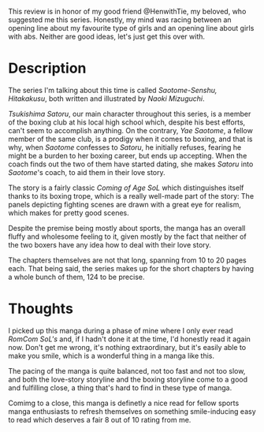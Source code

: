 This review is in honor of my good friend @HenwithTie, my beloved, who suggested me this series. Honestly, my mind was racing between an opening line about my favourite type of girls and an opening line about girls with abs. Neither are good ideas, let's just get this over with.

# Description

The series I'm talking about this time is called _Saotome-Senshu, Hitakakusu_, both written and illustrated by _Naoki Mizuguchi_.

_Tsukishima Satoru_, our main character throughout this series, is a member of the boxing club at his local high school which, despite his best efforts, can't seem to accomplish anything. On the contrary, _Yae Saotome_, a fellow member of the same club, is a prodigy when it comes to boxing, and that is why, when _Saotome_ confesses to _Satoru_, he initially refuses, fearing he might be a burden to her boxing career, but ends up accepting. When the coach finds out the two of them have started dating, she makes _Satoru_ into _Saotome_'s coach, to aid them in their love story.

The story is a fairly classic _Coming of Age_ _SoL_ which distinguishes itself thanks to its boxing trope, which is a really well-made part of the story: The panels depicting fighting scenes are drawn with a great eye for realism, which makes for pretty good scenes.

Despite the premise being mostly about sports, the manga has an overall fluffy and wholesome feeling to it, given mostly by the fact that neither of the two boxers have any idea how to deal with their love story.

The chapters themselves are not that long, spanning from 10 to 20 pages each. That being said, the series makes up for the short chapters by having a whole bunch of them, 124 to be precise.

# Thoughts

I picked up this manga during a phase of mine where I only ever read _RomCom SoL's_ and, if I hadn't done it at the time, I'd honestly read it again now. Don't get me wrong, it's nothing extraordinary, but it's easily able to make you smile, which is a wonderful thing in a manga like this.

The pacing of the manga is quite balanced, not too fast and not too slow, and both the love-story storyline and the boxing storyline come to a good and fulfilling close, a thing that's hard to find in these type of manga.

Comimg to a close, this manga is definetly a nice read for fellow sports manga enthusiasts to refresh themselves on something smile-inducing easy to read which deserves a fair 8 out of 10 rating from me.
